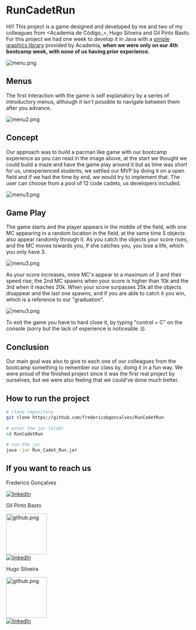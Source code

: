 # RunCadetRun

Hi!! This project is a game designed and developed by me and two of my colleagues from <Academia de Código_>, Hugo Silveira and Gil Pinto Basto.
<span>For this project we had one week to develop it in Java with a [simple graphics library](https://github.com/academia-de-codigo/simple-graphics) provided by Academia, <strong>when we were only on our 4th bootcamp week, with none of us having prior experience.</strong>

<img src="https://github.com/fredericobgoncalves/RunCadetRun/blob/master/GamePictures/Screenshot%202021-08-17%20at%2015.37.36.png" alt="menu.png"/>
  
## Menus
  
The first interaction with the game is self explanatory by a series of introductory menus, although it isn't possible to navigate between them after you advance.
  
<img src="https://github.com/fredericobgoncalves/RunCadetRun/blob/master/GamePictures/Screenshot%202021-08-17%20at%2015.39.31.png" alt="menu2.png"/>
  
## Concept
  
Our approach was to build a pacman like game with our bootcamp experience as you can read in the image above, at the start we thought we could build a maze and have the game play around it but as time was short for us, unexperienced students, we settled our MVP by doing it on a open field and if we had the time by end, we would try to implement that.
The user can choose from a pool of 12 code cadets, us developers included.
  
<img src="https://github.com/fredericobgoncalves/RunCadetRun/blob/master/GamePictures/Screenshot%202021-08-17%20at%2015.40.17.png" alt="menu3.png"/>
  
## Game Play
  
The game starts and the player appears in the middle of the field, with one MC appearing in a random location in the field, at the same time 5 objects also appear randomly through it.
As you catch the objects your score rises, and the MC moves towards you, if she catches you, you lose a life, which you only have 3.
  
<img src="https://github.com/fredericobgoncalves/RunCadetRun/blob/master/GamePictures/Screenshot%202021-08-17%20at%2015.41.22.png" alt="menu3.png"/>

As your score increases, more MC's appear to a maximum of 3 and their speed rise, the 2nd MC spawns when your score is higher than 10k and the 3rd when it reaches 20k.
When your score surpasses 25k all the objects disappear and the last one spawns, and if you are able to catch it you win, which is a reference to our "graduation".
  
<img src="https://github.com/fredericobgoncalves/RunCadetRun/blob/master/GamePictures/Screenshot%202021-08-17%20at%2015.44.04.png" alt="menu3.png"/>


To exit the game you have to hard close it, by typing "control + C" on the console (sorry but the lack of experience is noticeable :)).  
  
## Conclusion
Our main goal was also to give to each one of our colleagues from the bootcamp something to remember our class by, doing it in a fun way.
We were proud of the finished project since it was the first real project by ourselves, but we were also feeling that we could've done much better.
  
## How to run the project

```bash
# clone repository
git clone https://github.com/fredericobgoncalves/RunCadetRun
  
# enter the jar folder
cd RunCadetRun
  
# run the jar
java -jar Run_Cadet_Run.jar
```
## If you want to reach us
Frederico Gonçalves

[![linkedIn](https://img.shields.io/badge/-LinkedIn-%230077B5?style=for-the-badge&logo=linkedin&logoColor=white)](https://www.linkedin.com/in/fredericobgoncalves/)

Gil Pinto Basto
  
<a href="https://github.com/GilPB" rel="noopener noreferrer" target="_blank"><img src="https://www.kindpng.com/picc/m/128-1280187_github-logo-png-github-transparent-png.png" alt="github.png" width="111px"></a>  
[![linkedIn](https://img.shields.io/badge/-LinkedIn-%230077B5?style=for-the-badge&logo=linkedin&logoColor=white)](https://www.linkedin.com/in/gilpb/)

Hugo Silveira
  
<a href="https://github.com/madshot10" rel="noopener noreferrer" target="_blank"><img src="https://www.kindpng.com/picc/m/128-1280187_github-logo-png-github-transparent-png.png" alt="github.png" width="111px"></a>   
[![linkedIn](https://img.shields.io/badge/-LinkedIn-%230077B5?style=for-the-badge&logo=linkedin&logoColor=white)](https://www.linkedin.com/in/hugompsilveira/)



